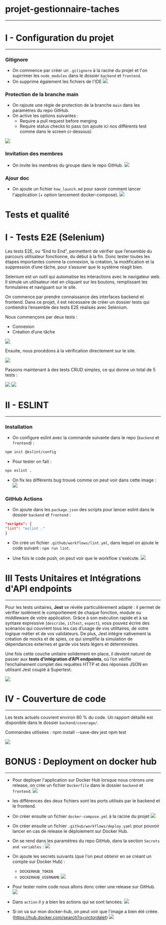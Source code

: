 # projet-gestionnaire-taches

---

# I - Configuration du projet

---

### Gitignore

- On commence par créer un `.gitignore` à la racine du projet et l'on suprrimer les `node_modules` dans le dossier
  `backend` et `frontend`.
- On supprime également les fichiers de l'IDE
  ![](assets/gitignore.png)

### Protection de la branche main

- On rajoute une règle de protection de la branche `main` dans les paramètres du repo GitHub.
- On active les options suivantes :
    - Require a pull request before merging
    - Require status checks to pass (on ajoute ici nos différents test comme dans le screen ci-dessous)

![](assets/branch_protected.png)

### Invitation des membres

- On invite les membres du groupe dans le repo GitHub.
  ![](assets/invite_member.png)

### Ajour doc

- On ajoute un fichier `how_launch.md` pour savoir comment lancer l'application (+ option lancement docker-compose).
  ![](assets/how_launch.png)


# Tests et qualité

# I - Tests E2E (Selenium)
Les tests E2E, ou “End to End”, permettent de vérifier que l’ensemble du parcours utilisateur fonctionne, du début à la fin. Donc tester toutes les étapes importantes comme la connexion, la création, la modification et la suppression d’une tâche, pour s’assurer que le système réagit bien.

Selenium est un outil qui automatise les interactions avec le navigateur web. Il simule un utilisateur réel en cliquant sur les boutons, remplissant les formulaires et naviguant sur le site.

On commence par prendre connaissance des interfaces backend et frontend.
Dans ce projet, il est nécessaire de créer un dossier tests qui contiendra l’ensemble des tests E2E réalisés avec Selenium.

Nous commençons par deux tests :
  - Connexion
  - Création d’une tâche

    
 ![](assets/1.png)

 
Ensuite, nous procédons à la vérification directement sur le site.

 ![](assets/2.PNG)
 
Passons maintenant à des tests CRUD simples, ce qui donne un total de 5 tests :

 ![](assets/3.PNG)
 ![](assets/4.PNG)

# II - ESLINT

---

### Installation

- On configure eslint avec la commande suivante dans le repo (`backend` et `frontend`) :

```bash
npm init @eslint/config
```

- Pour tester on fait :

```bash
npx eslint .
```

- On fix les différents bug trouvé comme on peut voir dans cette image :
  ![](assets/eslint_error.png)

### GitHub Actions

- On ajoute dans les `package.json` des scripts pour lancer eslint dans le dossier `backend` et `frontend` :

```json
"scripts": {
"lint": "eslint ."
}
```

- On crée un fichier `.github/workflows/lint.yml`, dans lequel on ajoute le code suivant : `npm run lint`.

- Une fois le code push, on peut voir que le workflow s'exécute.
  ![](assets/eslint_workflow.png)

# III Tests Unitaires et Intégrations d'API endpoints

---

Pour les tests unitaires, **Jest** se révèle particulièrement adapté : il permet de vérifier isolément le comportement de chaque fonction, module ou middleware de votre application. Grâce à son exécution rapide et à sa syntaxe expressive (`describe`, `it`/`test`, `expect`), vous pouvez écrire des scénarios qui couvrent tous les cas d’usage de vos utilitaires, de votre logique métier et de vos validateurs. De plus, Jest intègre nativement la création de mocks et de spies, ce qui simplifie la simulation de dépendances externes et garde vos tests légers et déterministes.

Une fois cette couche unitaire solidement en place, il devient naturel de passer aux **tests d’intégration d’API endpoints**, où l’on vérifie l’enchaînement complet des requêtes HTTP et des réponses JSON en utilisant Jest couplé à Supertest.

![](assets/image.png)

# IV - Couverture de code

---

Les tests actuels couvrent environ 80 % du code.
Un rapport détaillé est disponible dans le dossier `backend/coverage/`.

Commandes utilisées :
npm install --save-dev jest
npm test

![](assets/Coverage.png)


# BONUS : Deployment on docker hub

---

- Pour deployer l'application sur Docker Hub lorsque nous crérons une release, on crée un fichier `Dockerfile` dans le
  dossier `backend` et `frontend`.
  ![](assets/dockerfile.png)
- les différences des deux fichiers sont les ports utilisés par le backend et le frontend.
- On créer ensuite un fichier `docker-compose.yml` à la racine du projet
  ![](assets/docker-compose.png)
- On créer ensuite un fichier `.github/workflows/deploy.yaml` pour pouvoir lancer en cas de release le déploiement sur
  Docker Hub.
- On se rend dans les paramètres du repo GitHub, dans la section `Secrets and variables` :
  ![](assets/secret_empty.png)
- On ajoute les secrets suivants (que l'on peut obtenir en se créant un compte sur Docker Hub) :
    - `DOCKERHUB_TOKEN`
    - `DOCKERHUB_USERNAME`
      ![](assets/secret.png)

- Pour tester notre code nous allons donc créer une release sur GitHub.
  ![](assets/release.png)
- Dans `action` il y a bien les actions qui se sont lancées.
  ![](assets/action_docker.png)
- Si on va sur mon docker-hub, on peut voir que l'image a bien été créée. (https://hub.docker.com/search?q=victordalet)
  ![](assets/docker-hub.png)



